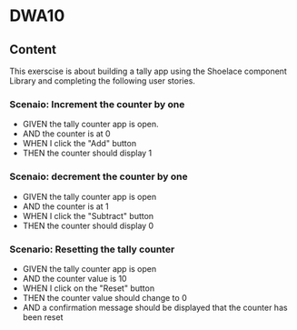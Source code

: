 # DWA10
## Content
  This exerscise is about building a tally app using the Shoelace component Library and completing the following user stories.

### Scenaio: Increment the counter by one

- GIVEN the tally counter app is open.
- AND the counter is at 0
- WHEN I click the "Add" button
- THEN the counter should display 1


### Scenaio: decrement the counter by one

- GIVEN the tally counter app is open
- AND the counter is at 1
- WHEN I click the "Subtract" button
- THEN the counter should display 0


### Scenario: Resetting the tally counter

- GIVEN the tally counter app is open
- AND the counter value is 10
- WHEN I click on the "Reset" button
- THEN the counter value should change to 0
- AND a confirmation message should be displayed that the counter has been reset
